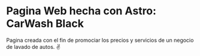 # Pagina Web hecha con Astro: CarWash Black

Pagina creada con el fin de promociar los precios y servicios de un negocio de lavado de autos. ✌️

